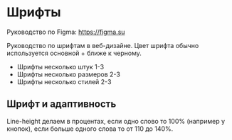 # Шрифты
Руководство по Figma: https://figma.su

Руководство по шрифтам в веб-дизайне.
Цвет шрифта обычно используется основной + ближе к черному.

* Шрифты несколько штук 1-3
* Шрифты несколько размеров 2-3
* Шрифты несколько стилей 2-3

## Шрифт и адаптивность
Line-height делаем в процентах, если одно слово то 100% (например у кнопок), если больше одного слова то от 110 до 140%.
